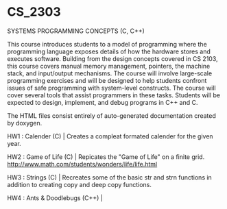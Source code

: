 # CS_2303
SYSTEMS PROGRAMMING CONCEPTS (C, C++)

This course introduces students to a model of programming where the programming language exposes details of how the hardware stores and executes software. Building from the design concepts covered in CS 2103, this course covers manual memory management, pointers, the machine stack, and input/output mechanisms. The course will involve large-scale programming exercises and will be designed to help students confront issues of safe programming with system-level constructs. The course will cover several tools that assist programmers in these tasks. Students will be expected to design, implement, and debug programs in C++ and C.

The HTML files consist entirely of auto-generated documentation created by doxygen.

HW1 : Calender (C) | 
Creates a compleat formated calender for the given year.

HW2 : Game of Life (C) | 
Repicates the "Game of Life" on a finite grid. http://www.math.com/students/wonders/life/life.html

HW3 : Strings (C) | 
Recreates some of the basic str and strn functions in addition to creating copy and deep copy functions. 

HW4 : Ants & Doodlebugs (C++) | 
